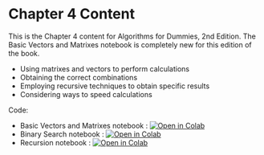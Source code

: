# Chapter 4 Content
This is the Chapter 4 content for Algorithms for Dummies, 2nd Edition. The Basic Vectors and Matrixes notebook is completely new for this edition of the book.

*	Using matrixes and vectors to perform calculations
*	Obtaining the correct combinations
*	Employing recursive techniques to obtain specific results
*	Considering ways to speed calculations

Code:

* Basic Vectors and Matrixes notebook : [![Open in Colab](https://colab.research.google.com/assets/colab-badge.svg)](https://colab.research.google.com/github/lmassaron/algo4d_2ed/blob/master/Chapter04/A4D2E%3B%2004%3B%20Basic%20Vectors%20and%20Matrixes.ipynb)
* Binary Search notebook : [![Open in Colab](https://colab.research.google.com/assets/colab-badge.svg)](https://colab.research.google.com/github/lmassaron/algo4d_2ed/blob/master/Chapter04/A4D2E%3B%2004%3B%20Binary%20Search.ipynb)
* Recursion notebook : [![Open in Colab](https://colab.research.google.com/assets/colab-badge.svg)](https://colab.research.google.com/github/lmassaron/algo4d_2ed/blob/master/Chapter04/A4D2E%3B%2004%3B%20Recursion.ipynb)
